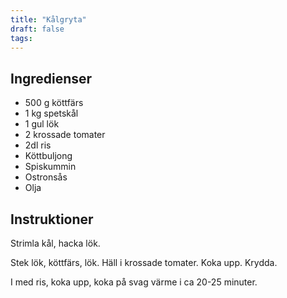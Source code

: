 ```yaml
---
title: "Kålgryta"
draft: false
tags:
---
```


## Ingredienser
- 500 g köttfärs
- 1 kg  spetskål
- 1 gul lök
- 2 krossade tomater
- 2dl ris
- Köttbuljong
- Spiskummin
- Ostronsås
- Olja



## Instruktioner

Strimla kål, hacka lök.

Stek lök, köttfärs, lök. Häll i krossade tomater. Koka upp. Krydda.

I med ris, koka upp, koka på svag värme i ca 20-25 minuter.